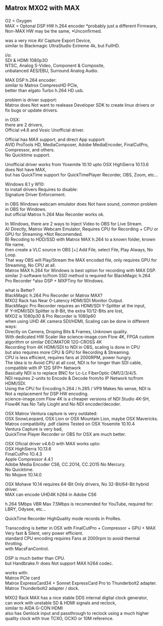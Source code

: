 ## Matrox MXO2 with MAX </p>

O2 = Oxygen </br>
MAX = Optonal DSP HW h.264 encoder *probably just a different Firmware, Non-MAX HW may be the same, *Unconfirmed. </p>

was a very nice AV Capture Export Device, </br>
similar to Blackmagic UltraStudio Extreme 4k, but FullHD. </p>

i/o: </br>
SDI & HDMI 1080p3O </br>
NTSC, Analog S-Video, Component & Composite, </br>
unbalanced AES/EBU, Surround Analog Audio. </p>

MAX DSP h.264 encoder: </br>
similar to Matrox CompressHD PCIe,  </br>
better than elgato Turbo h.264 HD usb. </p>

problem is driver support: </br>
Matrox does Not want to realease Developer SDK to create linux drivers or fix bugs or update drivers. </p>

in OSX: </br>
there are 2 drivers, </br>
Official v4.6 and Vosic Unofficial driver. </p>

Official has MAX support, and direct App support: </br>
AVID ProTools HD, MediaComposer, Adobe MediaEncoder, FinalCutPro, Compressor, and others. </br>
No Quicktime support. </p>

Unofficial driver works from Yosemite 10.10 upto OSX HighSierra 10.13.6 </br>
does Not have MAX, </br>
but has QuickTime support for QuickTimePlayer Recorder, OBS, Zoom, etc... </p>

Windows 8.1 y W10: </br>
to install drivers Requires to disable: </br>
Signature Driver Enforcement. </p>

in OBS Windows webcam emulator does Not have sound, common problem in OBS for Windows. </br>
but official Matrox h.264 Max Recorder works ok. </p>

In Windows, there are 2 ways to Inject Video to OBS for Live Stream. </br>
A) Directly, Matrox Webcam Emulator, Requires CPU for Recording + CPU or GPU for Streaming.*Not Recomended. </br>
B) Recoding to HDD/SSD with Matrox MAX h.264 to a known folder, known file name, </br>
then create a VLC source in OBS [+] Add File, select File, Play Always, No Loop. </br>
That way OBS will Play/Stream the MAX encoded file, only requires GPU for Streaming, No CPU at all. </br>
Matrox MAX h.264 for Windows is best option for recording with MAX DSP. </br>
similar 2-software to/from SSD method is required for BlackMagic h.264 Pro Recorder *also DSP + MXPTiny for Windows. </p>

what is Better? </br>
BlackMagic h.264 Pro Recorder or Matrox MAX? </br>
MXO2 Rack has Near 0-Latency HDMI/SDI Monitor Output. </br>
BlackMagic Pro Recorder requires an HDMI/SDI Y-Splitter at the input, </br>
IF Y-HDMI/SDI Splitter is 8-Bit, the extra 10/12-Bits are lost, </br>
MXO2 is 1080p30 & Pro Recorder is 1080p60 </br>
when using UHD 4K camera SDI/HDMI, Scaling can be done in different ways: </br>
Directly on Camera, Droping Bits & Frames, Unknown quality. </br>
With dedicated HW Scaler like science-image.com Flow 4K, FPGA custom algorithm or similar DECIMATOR 12G-CROSS 4K </br>
Recording from 4K HDMI/SDI to NDI in OBS, scaling is done in CPU </br>
but also requires more CPU & GPU for Recording & Streaming. </br>
CPU is less efficient, requires fans at 2000RPM, power hungry. </br>
The idea is to Avoid CPU at all cost, NDI is for longer than SDI cable, compatible with IP 12G SFP+ Network </br>
Basically NDI is to replace BNC for Lc-Lc FiberOptic OM1/2/3/4/5. </br>
NDI requires 2-units to Encode & Decode from/to IP Network to/from HDMI/SDI. </br>
Using the CPU for Encoding h.264 / h.265 / VP9 Makes No sense, NDI is Not a replacement for DSP HW encoding. </br>
science-image.com Flow 4K is a cheaper versions of NDI Studio 4K-SH, Flow4K has No Tally Lioght and No NDI encoder/decoder. </p>

OSX Matrox Ventura capture is very outdated: </br>
OSX SnowLeopard, OSX Lion or OSX Mountain Lion, maybe OSX Mavericks. </br>
Matrox compatibility .pdf claims Tested on OSX Yosemite 10.10.4 </br>
Ventura Capture is very bad, </br>
QuickTime Player Recorder or OBS for OSX are much better. </p>

OSX Oficial driver v4.6.O with MAX works upto: </br>
OSX HighSierra 1O.13.6 </br>
FinalCutPro 1O.4.3 </br>
Apple Compressor 4.4.1 </br>
Adobe Media Encoder CS6, CC.2O14, CC.2O15 No Mercury. </br>
No Quicktime. </br>
No Mojave 1O.14.0 </p>

OSX Mohave 10.14 requires 64-Bit Only drivers, No 32-Bit/64-Bit hybrid driver. </br>
MAX can encode UHD4K h264 in Adobe CS6 </p>

h.264 5Mbps VBR Max 7.5Mbps is recomended for YouTube, required for: LBRY, Odysee, etc... </p>

QuickTime Recorder HighQuality mode records in ProRes. </p>

Transcoding is better in OSX with FinalCutPro + Compressor + GPU + MAX </br>
Very fast & Silent, very power efficient. </br>
standard CPU encoding requires Fans at 2000rpm to avoid thermal throtling. </br>
with MacsFanControl. </p>

DSP is much better than CPU. </br>
but Handbrake.fr does Not support MAX h264 codec. </p>

works with: </br>
Matrox PCIe card </br>
Matrox ExpressCard34 + Sonnet ExpressCard Pro to Thunderbolt2 adapter. </br>
Matrox Thunderbolt2 adapter / dock. </p>


MXO2 Rack MAX has a nice stable DDS internal digital clock generator, </br>
can work with unstable SD & HDMI signals and reclock, </br>
similar to AIDA G-CON HDMI </br>
also has Genlock input and passthrough to reclock using a much higher quality clock with true TCXO, OCXO or 10M reference. </p>
